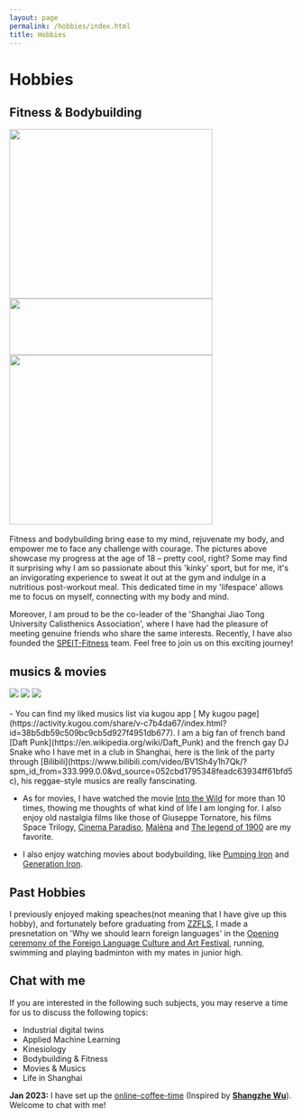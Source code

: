 ```yaml
---
layout: page
permalink: /hobbies/index.html
title: Hobbies
---
```


# Hobbies

## Fitness & Bodybuilding

<div class="third">
<img src="https://apollohong.github.io/images/18岁背面照.jpg" width="360" height="300">
<img src="https://apollohong.github.io/images/18岁侧面照.jpg" width="360" height="100">
<img src="https://apollohong.github.io/images/18岁入学军训侧面照.jpg" width="360" height="300">
</div>
<br>
Fitness and bodybuilding bring ease to my mind, rejuvenate my body, and empower me to face any challenge with courage. The pictures above showcase my progress at the age of 18 – pretty cool, right? Some may find it surprising why I am so passionate about this 'kinky' sport, but for me, it's an invigorating experience to sweat it out at the gym and indulge in a nutritious post-workout meal. This dedicated time in my 'lifespace' allows me to focus on myself, connecting with my body and mind.

Moreover, I am proud to be the co-leader of the 'Shanghai Jiao Tong University Calisthenics Association', where I have had the pleasure of meeting genuine friends who share the same interests. Recently, I have also founded the [SPEIT-Fitness](https://mp.weixin.qq.com/s/srSFn8PO7wmdxWodJL9YHg) team. Feel free to join us on this exciting journey!


## musics & movies

<div class="third">
<img src="https://apollohong.github.io/images/la_corrisponda.png">
<img src="https://apollohong.github.io/images/into_the_wild.jpg">
<img src="https://apollohong.github.io/images/daft_punk.png">
</div>
<br>
- You can find my liked musics list via kugou app [ My kugou page](https://activity.kugou.com/share/v-c7b4da67/index.html?id=38b5db59c509bc9cb5d927f4951db677). I am a big fan of french band [Daft Punk](https://en.wikipedia.org/wiki/Daft_Punk) and the french gay DJ Snake who I have met in a club in Shanghai, here is the link of the party through [Bilibili](https://www.bilibili.com/video/BV1Sh4y1h7Qk/?spm_id_from=333.999.0.0&vd_source=052cbd1795348feadc63934ff61bfd5c), his reggae-style musics are really fanscinating.


- As for movies, I have watched the movie [Into the Wild](https://en.wikipedia.org/wiki/Into_the_Wild_(film)) for more than 10 times, thowing me thoughts of what kind of life I am longing for. I also enjoy old nastalgia films like those of Giuseppe Tornatore, his films Space Trilogy, [Cinema Paradiso](https://en.wikipedia.org/wiki/Cinema_Paradiso), [Malèna](https://en.wikipedia.org/wiki/Mal%C3%A8na_(film)) and [The legend of 1900](https://en.wikipedia.org/wiki/The_Legend_of_1900) are my favorite.

- I also enjoy watching movies about bodybuilding, like [Pumping Iron](https://en.wikipedia.org/wiki/Pumping_Iron) and [Generation Iron](https://en.wikipedia.org/wiki/Generation_Iron).

## Past Hobbies
I previously enjoyed making speaches(not meaning that I have give up this hobby), and fortunately before graduating from [ZZFLS](http://www.zzfls.com.cn/), I made a presnetation on 'Why we should learn foreign languages' in the [Opening ceremony of the Foreign Language Culture and Art Festival], running, swimming and playing badminton with my mates in junior high.  

[Opening ceremony of the Foreign Language Culture and Art Festival]:https://www.bilibili.com/video/BV1fK4y127ne/?spm_id_from=333.337.search-card.all.click&vd_source=052cbd1795348feadc63934ff61bfd5c


## Chat with me

 If you are interested in the following such subjects, you may reserve a time for us to discuss the following topics:

- Industrial digital twins
- Applied Machine Learning
- Kinesiology
- Bodybuilding & Fitness
- Movies & Musics
- Life in Shanghai

**Jan 2023:** I have set up the [online-coffee-time](https://calendly.com/apollohong) (Inspired by **[Shangzhe Wu](https://elliottwu.com/)**). Welcome to chat with me!

<!-- Calendly inline widget begin -->

<div class="calendly-inline-widget" data-url="https://calendly.com/apollohong" style="min-width:320px;height:630px;"></div>
<script type="text/javascript" src="https://assets.calendly.com/assets/external/widget.js" async></script>
<!-- Calendly inline widget end -->


